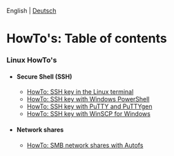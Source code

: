English | [Deutsch](README.md)

# HowTo's: Table of contents

### Linux HowTo's
- #### Secure Shell (SSH)
  - [HowTo: SSH key in the Linux terminal](https://github.com/toafez/HowTo_Linux.SSH.Terminal/blob/main/README_en.md)
  - [HowTo: SSH key with Windows PowerShell](https://github.com/toafez/HowTo_Windows.SSH.Powershell/blob/main/README_en.md)
  - [HowTo: SSH key with PuTTY and PuTTYgen](https://github.com/toafez/HowTo_Windows.SSH.PuTTY.PuTTYgen/blob/main/README_en.md)
  - [HowTo: SSH key with WinSCP for Windows](https://github.com/toafez/HowTo_Windows.SSH.WinSCP/blob/main/README_en.md)
 
- #### Network shares
  - [HowTo: SMB network shares with Autofs](https://github.com/toafez/HowTo_Linux.SMB.Autofs/blob/main/README_en.md)
